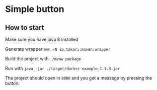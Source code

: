 # Simple button

## How to start

Make sure you have java 8 installed

Generate wrapper `mvn -N io.takari:maven:wrapper`

Build the project with `./mvnw package`

Run with `java -jar ./target/docker-example-1.1.3.jar`

The project should open in `8080` and you get a message by pressing the button.
